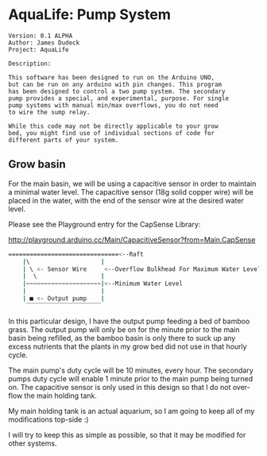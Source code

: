 AquaLife: Pump System
==
    Version: 0.1 ALPHA
    Author: James Dudeck
    Project: AquaLife
    
    Description:
    
    This software has been designed to run on the Arduino UNO,
    but can be run on any arduino with pin changes. This program
    has been designed to control a two pump system. The secondary
    pump provides a special, and experimental, purpose. For single
    pump systems with manual min/max overflows, you do not need
    to wire the sump relay.
    
    While this code may not be directly applicable to your grow
    bed, you might find use of individual sections of code for
    different parts of your system.
  
Grow basin
--
For the main basin, we will be using a capacitive sensor
  in order to maintain a minimal water level. The capacitive
  sensor (18g solid copper wire) will be placed in the water,
  with the end of the sensor wire at the desired water level.
  
  Please see the Playground entry for the CapSense Library:
  
  http://playground.arduino.cc/Main/CapacitiveSensor?from=Main.CapSense

```sh
===============================<--Raft
    |\                    |
    | \ <- Sensor Wire     <--Overflow Bulkhead For Maximum Water Level
    |  \                  |
    |~~~~~~~~~~~~~~~~~~~~~|<--Minimum Water Level
    |                     |
    | ■ <- Output pump    |
     ‾‾‾‾‾‾‾‾‾‾‾‾‾‾‾‾‾‾‾‾‾
```
In this particular design, I have the output pump feeding a bed
  of bamboo grass. The output pump will only be on for the
  minute prior to the main basin being refilled, as the 
  bamboo basin is only there to suck up any excess nutrients
  that the plants in my grow bed did not use in that hourly
  cycle.
  
The main pump's duty cycle will be 10 minutes, every hour.
  The secondary pumps duty cycle will enable 1 minute prior 
  to the main pump being turned on. The capacitive sensor is
  only used in this design so that I do not over-flow the main
  holding tank.
  
My main holding tank is an actual aquarium, so I am going to
keep all of my modifications top-side :)

I will try to keep this as simple as possible, so that it may
be modified for other systems.